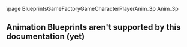 \page BlueprintsGameFactoryGameCharacterPlayerAnim_3p Anim_3p
## Animation Blueprints aren't supported by this documentation (yet)
